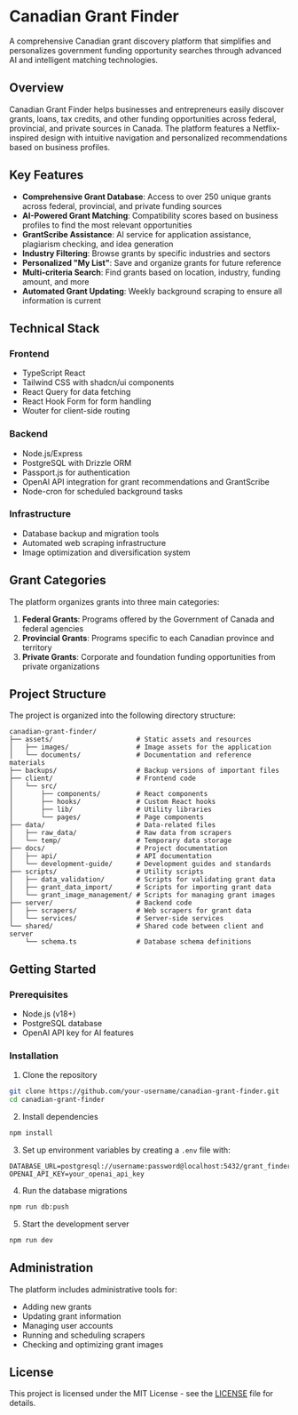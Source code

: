 # Canadian Grant Finder

A comprehensive Canadian grant discovery platform that simplifies and personalizes government funding opportunity searches through advanced AI and intelligent matching technologies.

## Overview

Canadian Grant Finder helps businesses and entrepreneurs easily discover grants, loans, tax credits, and other funding opportunities across federal, provincial, and private sources in Canada. The platform features a Netflix-inspired design with intuitive navigation and personalized recommendations based on business profiles.

## Key Features

- **Comprehensive Grant Database**: Access to over 250 unique grants across federal, provincial, and private funding sources
- **AI-Powered Grant Matching**: Compatibility scores based on business profiles to find the most relevant opportunities
- **GrantScribe Assistance**: AI service for application assistance, plagiarism checking, and idea generation
- **Industry Filtering**: Browse grants by specific industries and sectors
- **Personalized "My List"**: Save and organize grants for future reference
- **Multi-criteria Search**: Find grants based on location, industry, funding amount, and more
- **Automated Grant Updating**: Weekly background scraping to ensure all information is current

## Technical Stack

### Frontend
- TypeScript React
- Tailwind CSS with shadcn/ui components
- React Query for data fetching
- React Hook Form for form handling
- Wouter for client-side routing

### Backend
- Node.js/Express
- PostgreSQL with Drizzle ORM
- Passport.js for authentication
- OpenAI API integration for grant recommendations and GrantScribe
- Node-cron for scheduled background tasks

### Infrastructure
- Database backup and migration tools
- Automated web scraping infrastructure
- Image optimization and diversification system

## Grant Categories

The platform organizes grants into three main categories:

1. **Federal Grants**: Programs offered by the Government of Canada and federal agencies
2. **Provincial Grants**: Programs specific to each Canadian province and territory
3. **Private Grants**: Corporate and foundation funding opportunities from private organizations

## Project Structure

The project is organized into the following directory structure:

```
canadian-grant-finder/
├── assets/                     # Static assets and resources
│   ├── images/                 # Image assets for the application
│   └── documents/              # Documentation and reference materials
├── backups/                    # Backup versions of important files
├── client/                     # Frontend code
│   └── src/
│       ├── components/         # React components
│       ├── hooks/              # Custom React hooks
│       ├── lib/                # Utility libraries
│       └── pages/              # Page components
├── data/                       # Data-related files
│   ├── raw_data/               # Raw data from scrapers
│   └── temp/                   # Temporary data storage
├── docs/                       # Project documentation
│   ├── api/                    # API documentation
│   └── development-guide/      # Development guides and standards
├── scripts/                    # Utility scripts
│   ├── data_validation/        # Scripts for validating grant data
│   ├── grant_data_import/      # Scripts for importing grant data
│   └── grant_image_management/ # Scripts for managing grant images
├── server/                     # Backend code
│   ├── scrapers/               # Web scrapers for grant data
│   └── services/               # Server-side services
└── shared/                     # Shared code between client and server
    └── schema.ts               # Database schema definitions
```

## Getting Started

### Prerequisites
- Node.js (v18+)
- PostgreSQL database
- OpenAI API key for AI features

### Installation

1. Clone the repository
```bash
git clone https://github.com/your-username/canadian-grant-finder.git
cd canadian-grant-finder
```

2. Install dependencies
```bash
npm install
```

3. Set up environment variables by creating a `.env` file with:
```
DATABASE_URL=postgresql://username:password@localhost:5432/grant_finder_db
OPENAI_API_KEY=your_openai_api_key
```

4. Run the database migrations
```bash
npm run db:push
```

5. Start the development server
```bash
npm run dev
```

## Administration

The platform includes administrative tools for:
- Adding new grants
- Updating grant information
- Managing user accounts
- Running and scheduling scrapers
- Checking and optimizing grant images

## License

This project is licensed under the MIT License - see the [LICENSE](LICENSE) file for details.
